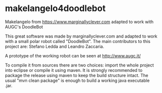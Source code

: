 # makelangelo4doodlebot
Makelangelo from https://www.marginallyclever.com adapted to work with AUGC's DoodleBot

This great software was made by marginallyclever.com and adapted to work with a small polar robot called "DoodleBot".
The main contributors to this project are: Stefano Ledda and Leandro Zaccaria.

A prototype of the working robot can be seen at http://www.augc.it/

To compile it from sources there are two choices: import the whole project into eclipse or compile it using maven.
It is strongly recommended to package the release using maven to keep the build structure intact. The usual "mvn clean package" is enough to build a working java executable .jar.


